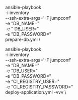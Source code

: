 

ansible-playbook \
    -i inventory \
    --ssh-extra-args='-F jumpconf' \
    -e "DB_NAME=<value>" \
    -e " DB_USER=<value>" \
    -e "DB_PASSWORD=<value>" \
    prepare-db.yml \

ansible-playbook \
	-i inventory \
	--ssh-extra-args='-F jumpconf' \
	-e "DB_NAME=<value>" \
	-e "DB_USER=<value>" \
	-e "DB_PASSWORD=<value>" \
	-e "CI_REGISTRY_USER=<value>" \
	-e "CI_REGISTRY_PASSWORD=<value>" \
	deploy-application.yml -vvv \
